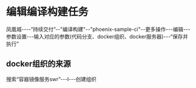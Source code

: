 # 编辑编译构建任务
凤凰城----“持续交付”--"编译构建"--"phoenix-sample-ci"--更多操作---编辑---参数设置---输入对应的参数(代码分支、docker组织、docker服务器)---“保存并执行”

## docker组织的来源
搜索“容器镜像服务swr”---l---创建组织
